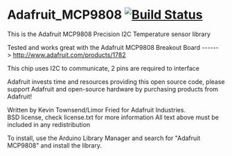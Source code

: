 Adafruit_MCP9808 [![Build Status](https://travis-ci.com/adafruit/Adafruit_MCP9808_Library.svg?branch=master)](https://travis-ci.com/adafruit/Adafruit_MCP9808_Library)
================

This is the Adafruit MCP9808 Precision I2C Temperature sensor library

Tested and works great with the Adafruit MCP9808 Breakout Board 
    ------> http://www.adafruit.com/products/1782

This chip uses I2C to communicate, 2 pins are required to interface

Adafruit invests time and resources providing this open source code, 
please support Adafruit and open-source hardware by purchasing 
products from Adafruit!

Written by Kevin Townsend/Limor Fried for Adafruit Industries.  
BSD license, check license.txt for more information
All text above must be included in any redistribution

To install, use the Arduino Library Manager and search for "Adafruit MCP9808" and install the library.
